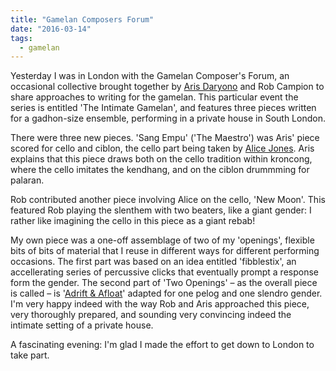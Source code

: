 ```yaml
---
title: "Gamelan Composers Forum"
date: "2016-03-14"
tags:
  - gamelan
---
```


Yesterday I was in London with the Gamelan Composer's Forum, an occasional collective brought together by [Aris Daryono](https://soundcloud.com/aris-daryono) and Rob Campion to share approaches to writing for the gamelan. This particular event the series is entitled 'The Intimate Gamelan', and features three pieces written for a gadhon-size ensemble, performing in a private house in South London.

There were three new pieces. 'Sang Empu' ('The Maestro') was Aris' piece scored for cello and ciblon, the cello part being taken by [Alice Jones](https://www.alicejonesmusic.net/). Aris explains that this piece draws both on the cello tradition within kroncong, where the cello imitates the kendhang, and on the ciblon drummming for palaran.

Rob contributed another piece involving Alice on the cello, 'New Moon'. This featured Rob playing the slenthem with two beaters, like a giant gender: I rather like imagining the cello in this piece as a giant rebab!

My own piece was a one-off assemblage of two of my 'openings', flexible bits of bits of material that I reuse in different ways for different performing occasions. The first part was based on an idea entitled 'fibblestix', an accellerating series of percussive clicks that eventually prompt a response form the gender. The second part of 'Two Openings' – as the overall piece is called – is '[Adrift & Afloat](/catalog/openings/adrift)' adapted for one pelog and one slendro gender. I'm very happy indeed with the way Rob and Aris approached this piece, very thoroughly prepared, and sounding very convincing indeed the intimate setting of a private house.

A fascinating evening: I'm glad I made the effort to get down to London to take part.
